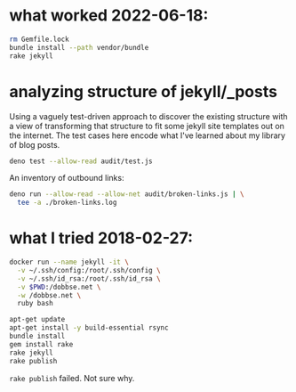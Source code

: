 # what worked 2022-06-18:

``` bash
rm Gemfile.lock
bundle install --path vendor/bundle
rake jekyll
```

# analyzing structure of jekyll/_posts

Using a vaguely test-driven approach to discover the existing
structure with a view of transforming that structure to fit some
jekyll site templates out on the internet. The test cases here encode
what I've learned about my library of blog posts.

``` bash
deno test --allow-read audit/test.js
```

An inventory of outbound links:

``` bash
deno run --allow-read --allow-net audit/broken-links.js | \
  tee -a ./broken-links.log
```

# what I tried 2018-02-27:

``` bash
docker run --name jekyll -it \
  -v ~/.ssh/config:/root/.ssh/config \
  -v ~/.ssh/id_rsa:/root/.ssh/id_rsa \
  -v $PWD:/dobbse.net \
  -w /dobbse.net \
  ruby bash

apt-get update
apt-get install -y build-essential rsync
bundle install
gem install rake
rake jekyll
rake publish
```

`rake publish` failed.  Not sure why.
